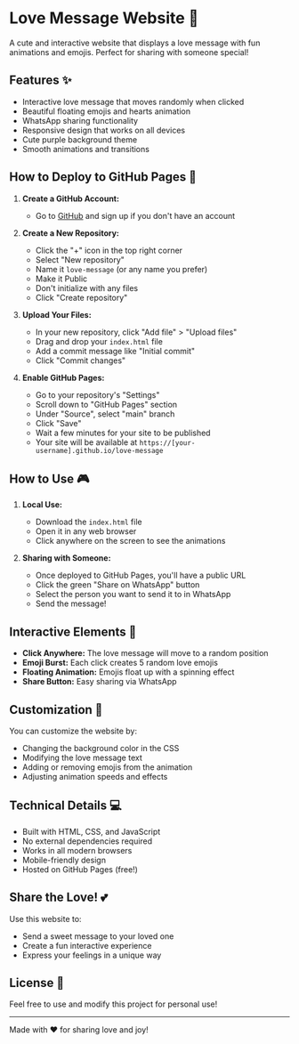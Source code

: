 # Love Message Website 💝

A cute and interactive website that displays a love message with fun animations and emojis. Perfect for sharing with someone special!

## Features ✨

- Interactive love message that moves randomly when clicked
- Beautiful floating emojis and hearts animation
- WhatsApp sharing functionality
- Responsive design that works on all devices
- Cute purple background theme
- Smooth animations and transitions

## How to Deploy to GitHub Pages 🚀

1. **Create a GitHub Account:**
   - Go to [GitHub](https://github.com) and sign up if you don't have an account

2. **Create a New Repository:**
   - Click the "+" icon in the top right corner
   - Select "New repository"
   - Name it `love-message` (or any name you prefer)
   - Make it Public
   - Don't initialize with any files
   - Click "Create repository"

3. **Upload Your Files:**
   - In your new repository, click "Add file" > "Upload files"
   - Drag and drop your `index.html` file
   - Add a commit message like "Initial commit"
   - Click "Commit changes"

4. **Enable GitHub Pages:**
   - Go to your repository's "Settings"
   - Scroll down to "GitHub Pages" section
   - Under "Source", select "main" branch
   - Click "Save"
   - Wait a few minutes for your site to be published
   - Your site will be available at `https://[your-username].github.io/love-message`

## How to Use 🎮

1. **Local Use:**
   - Download the `index.html` file
   - Open it in any web browser
   - Click anywhere on the screen to see the animations

2. **Sharing with Someone:**
   - Once deployed to GitHub Pages, you'll have a public URL
   - Click the green "Share on WhatsApp" button
   - Select the person you want to send it to in WhatsApp
   - Send the message!

## Interactive Elements 🎯

- **Click Anywhere:** The love message will move to a random position
- **Emoji Burst:** Each click creates 5 random love emojis
- **Floating Animation:** Emojis float up with a spinning effect
- **Share Button:** Easy sharing via WhatsApp

## Customization 🎨

You can customize the website by:
- Changing the background color in the CSS
- Modifying the love message text
- Adding or removing emojis from the animation
- Adjusting animation speeds and effects

## Technical Details 💻

- Built with HTML, CSS, and JavaScript
- No external dependencies required
- Works in all modern browsers
- Mobile-friendly design
- Hosted on GitHub Pages (free!)

## Share the Love! 💕

Use this website to:
- Send a sweet message to your loved one
- Create a fun interactive experience
- Express your feelings in a unique way

## License 📝

Feel free to use and modify this project for personal use!

---

Made with ❤️ for sharing love and joy! 